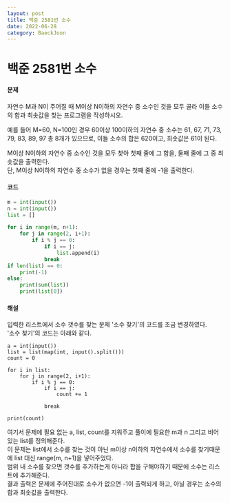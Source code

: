 ```yaml
---
layout: post
title: 백준 2581번 소수
date: 2022-06-28
category: BaeckJoon
---
```

# 백준 2581번 소수
#### 문제

자연수 M과 N이 주어질 때 M이상 N이하의 자연수 중 소수인 것을 모두 골라 이들 소수의 합과 최솟값을 찾는 프로그램을 작성하시오.            

예를 들어 M=60, N=100인 경우 60이상 100이하의 자연수 중 소수는 61, 67, 71, 73, 79, 83, 89, 97 총 8개가 있으므로, 이들 소수의 합은 620이고, 최솟값은 61이 된다.                  

M이상 N이하의 자연수 중 소수인 것을 모두 찾아 첫째 줄에 그 합을, 둘째 줄에 그 중 최솟값을 출력한다.      
단, M이상 N이하의 자연수 중 소수가 없을 경우는 첫째 줄에 -1을 출력한다.              
                  
#### 코드
```python
m = int(input())
n = int(input())
list = []

for i in range(m, n+1):     
    for j in range(2, i+1):
        if i % j == 0:
            if i == j:
                list.append(i)
            break
if len(list) == 0:
    print(-1)
else:
    print(sum(list))
    print(list[0])           
```

#### 해설
입력한 리스트에서 소수 갯수를 찾는 문제 '소수 찾기'의 코드를 조금 변경하였다.         
'소수 찾기'의 코드는 아래와 같다.       
```
a = int(input())
list = list(map(int, input().split()))
count = 0

for i in list:
    for j in range(2, i+1):
        if i % j == 0:
            if i == j:
                count += 1

            break

print(count)

```
여기서 문제에 필요 없는 a, list, count를 지워주고 풀이에 필요한 m과 n 그리고 비어있는 list를 정의해준다.     
이 문제는 list에서 소수를 찾는 것이 아닌 m이상 n이하의 자연수에서 소수를 찾기때문에 list 대신 range(m, n+1)을 넣어주었다.          
범위 내 소수를 찾으면 갯수를 추가하는게 아니라 합을 구해야하기 때문에 소수는 리스트에 추가해준다.         
결과 출력은 문제에 주어진대로 소수가 없으면 -1이 출력되게 하고, 아닐 경우는 소수의 합과 최솟값을 출력한다.
